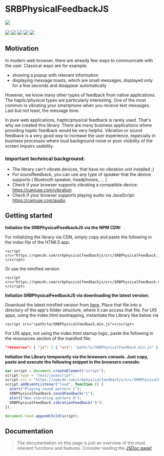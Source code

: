 # SRBPhysicalFeedbackJS

[![](https://unpkg.com/srbphysicalfeedbackjs/ressources/images/srb_logo.png)](https://www.srb.at)\
\
[![](https://img.shields.io/static/v1.svg?color=f5d410&labelColor=11215a&logoColor=ffffff&style=for-the-badge&label=srb.at&message=Blog)](https://www.srb.at/blog--events/) [![](https://img.shields.io/static/v1.svg?color=f5d410&labelColor=11215a&logoColor=ffffff&style=for-the-badge&label=srb.at&message=Products)](https://www.srb.at/produkte/) [![](https://img.shields.io/static/v1.svg?color=f5d410&labelColor=11215a&logoColor=ffffff&style=for-the-badge&label=srb.at&message=github&logo=github)](https://github.com/SRBConsultingTeam/) [![](https://img.shields.io/static/v1.svg?color=f5d410&labelColor=11215a&logoColor=ffffff&style=for-the-badge&label=NPM&message=srbphysicalfeedbackjs&logo=npm)](https://www.npmjs.com/package/srbphysicalfeedbackjs) [![](https://img.shields.io/static/v1.svg?color=f5d410&labelColor=11215a&logoColor=ffffff&style=for-the-badge&label=License&message=MIT)](LICENSE)

## Motivation

In modern web browser, there are already few ways to communicate with the user.
Classical ways are for example:

- showing a popup with relevant information
- displaying message toasts, which are small messages, displayed only for a few seconds and disappear automatically

However, we know many other types of feedback from native applications.
The haptic/physical types are particularly interesting.
One of the most common is vibrating your smartphone when you receive text messages. Last but not least, the message tone.

In pure web applications, haptic/physical feedback is rarely used. That's why we created this library. There are many business applications where providing haptic feedback would be very helpful. Vibration or sound feedback is a very good way to increase the user experience, especially in business processes where loud background noise or poor visibility of the screen impairs usability.

### Important technical background:

- The library can't vibrate devices, that have no vibration unit installed ;)
- For soundfeedback, you can use any type of speaker that the device supports ( Bluetooth speaker, headphones, ... )
- Check if your browser supports vibrating a compatible device: https://caniuse.com/vibration
- Check if your browser supports playing audio via JavaScript: https://caniuse.com/audio

## Getting started

**Initialize the SRBPhysicalFeedbackJS via the NPM CDN:**

For initializing the library via CDN, simply copy and paste the following in the index file of the HTML5 app:

```markup
<script src="https://npmcdn.com/srbphysicalfeedbackjs/src/SRBPhysicalFeedback.js"></script>
```

Or use the minified version

```markup
<script src="https://npmcdn.com/srbphysicalfeedbackjs/src/SRBPhysicalFeedback.min.js"></script>
```

**Initialize SRBPhysicalFeedbackJS via downloading the latest version:**

Download the latest minified version from [here](https://npmcdn.com/srbphysicalfeedbackjs/src/SRBPhysicalFeedback.min.js). Place that file into a directory of the app's folder structure, where it can access that file. For UI5 apps, using the index.html bootrapping, instantiate the Library like below via

```markup
<script src="/path/to/SRBPhysicalFeedback.min.js"></script>
```

For UI5 apps, not using the index.html startup logic, paste the following in the ressources section of the manifest file:

```json
"resources": { "js": [ { "uri": "path/to/SRBPhysicalFeedback.min.js" } ] }
```

**Initialize the Library temporarily via the browsers console. Just copy, paste and execute the following snippet in the browsers console:**

```js
var script = document.createElement("script");
script.type = "text/javascript";
script.src = "https://npmcdn.com/srbphysicalfeedbackjs/src/SRBPhysicalFeedback.min.js";
script.addEventListener("load", function () {
  alert("Playing sound pattern C");
  SRBPhysicalFeedback.soundFeedback("C");
  alert("Now vibrating pattern A");
  SRBPhysicalFeedback.vibrationFeedback("A");
});

document.head.appendChild(script);
```

## Documentation

> The documentation on this page is just an overview of the most relevant functions and features. Consider reading the [JSDoc page!](./SRBPhysicalFeedback_JSDOC.md)

